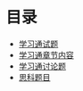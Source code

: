 # 目录

- [学习通试题](https://github.com/Thriven-and-Thro/network-security/blob/master/doc1.md)
- [学习通章节内容](https://github.com/Thriven-and-Thro/network-security/blob/master/doc2.md)
- [学习通讨论题](https://github.com/Thriven-and-Thro/network-security/blob/master/doc3.md)
- [思科题目](https://github.com/Thriven-and-Thro/network-security/blob/master/doc4.md)